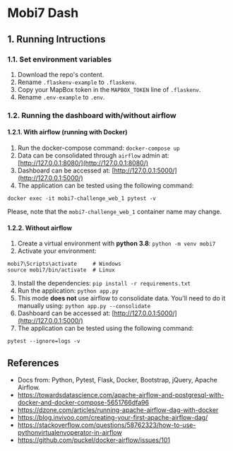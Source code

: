 # Mobi7 Dash

## 1. Running Intructions
### 1.1. Set environment variables
1. Download the repo's content.
2. Rename `.flaskenv-example` to `.flaskenv`.
3. Copy your MapBox token in the `MAPBOX_TOKEN` line of `.flaskenv`.
4. Rename `.env-example` to `.env`.

### 1.2. Running the dashboard with/without airflow
#### 1.2.1. With airflow (running with Docker)
1. Run the docker-compose command: `docker-compose up`
2. Data can be consolidated through `airflow` admin at: [http://127.0.0.1:8080/](http://127.0.0.1:8080/)
3. Dashboard can be accessed at: [http://127.0.0.1:5000/](http://127.0.0.1:5000/)
4. The application can be tested using the following command:
```
docker exec -it mobi7-challenge_web_1 pytest -v
```
Please, note that the `mobi7-challenge_web_1` container name may change.

#### 1.2.2. Without airflow
1. Create a virtual environment with **python 3.8**: `python -m venv mobi7`
2. Activate your environment:
```
mobi7\Scripts\activate     # Windows
source mobi7/bin/activate  # Linux
```
3. Install the dependencies: `pip install -r requirements.txt`
4. Run the application: `python app.py`
5. This mode **does not** use airflow to consolidate data. You'll need to do it manually using: `python app.py --consolidate`
6. Dashboard can be accessed at: [http://127.0.0.1:5000/](http://127.0.0.1:5000/)
7. The application can be tested using the following command:
```
pytest --ignore=logs -v
```

## References
- Docs from: Python, Pytest, Flask, Docker, Bootstrap, jQuery, Apache Airflow.
- https://towardsdatascience.com/apache-airflow-and-postgresql-with-docker-and-docker-compose-5651766dfa96
- https://dzone.com/articles/running-apache-airflow-dag-with-docker
- https://blog.invivoo.com/creating-your-first-apache-airflow-dag/
- https://stackoverflow.com/questions/58762323/how-to-use-pythonvirtualenvoperator-in-airflow
- https://github.com/puckel/docker-airflow/issues/101